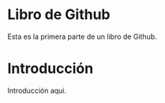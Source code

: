 # Libro de Github
Esta es la primera parte de un libro de Github.

# Introducción

Introducción aqui.
